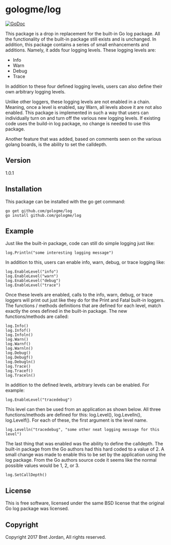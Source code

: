 # gologme/log #

[![GoDoc](https://godoc.org/github.com/gologme/log?status.png)](https://godoc.org/github.com/gologme/log)

This package is a drop in replacement for the built-in Go log package. All the 
functionality of the built-in package still exists and is unchanged. In addition, 
this package contains a series of small enhancements and additions. Namely, it 
adds four logging levels. These logging levels are:

- Info
- Warn
- Debug
- Trace

In addition to these four defined logging levels, users can also define their 
own arbitrary logging levels.

Unlike other loggers, these logging levels are not enabled in a chain. Meaning, 
once a level is enabled, say Warn, all levels above it are not also enabled. 
This package is implemented in such a way that users can individually turn on 
and turn off the various new logging levels. If existing code uses the build-in 
log package, no change is needed to use this package.

Another feature that was added, based on comments seen on the various golang 
boards, is the ability to set the calldepth. 


## Version ##
1.0.1


## Installation ##

This package can be installed with the go get command:
```
go get github.com/gologme/log
go install github.com/gologme/log
```

## Example ##

Just like the built-in package, code can still do simple logging just like:
```
log.Println("some interesting logging message")
```

In addition to this, users can enable info, warn, debug, or trace logging like:
```
log.EnableLevel("info")
log.EnableLevel("warn")
log.EnableLevel("debug")
log.EnableLevel("trace")
```

Once these levels are enabled, calls to the info, warn, debug, or trace loggers 
will print out just like they do for the Print and Fatal built-in loggers. The 
functions / methods definitions that are defined for each level, match exactly 
the ones defined in the built-in package. The new functions/methods are called:
```
log.Info()
log.Infof()
log.Infoln()
log.Warn()
log.Warnf()
log.Warnln()
log.Debug()
log.Debugf()
log.Debugln()
log.Trace()
log.Tracef()
log.Traceln()
```

In addition to the defined levels, arbitrary levels can be enabled.  For example:
```
log.EnableLevel("tracedebug")
```

This level can then be used from an application as shown below. All three 
functions/methods are defined for this: log.Level(), log.Levelln(), log.Levelf().
For each of these, the first argument is the level name.
```
log.Levelln("tracedebug", "some other neat logging message for this level")
```

The last thing that was enabled was the ability to define the calldepth. The 
built-in package from the Go authors had this hard coded to a value of 2. A small
change was made to enable this to be set by the application using the log package. 
From the Go authors source code it seems like the normal possible values would 
be 1, 2, or 3.  
```
log.SetCallDepth()
```


## License ##

This is free software, licensed under the same BSD license that the original 
Go log package was licensed.


## Copyright ##

Copyright 2017 Bret Jordan, All rights reserved.
